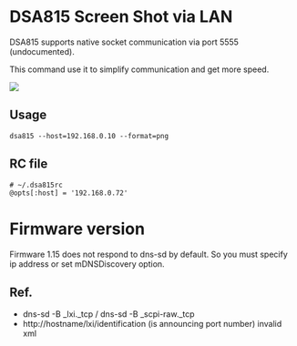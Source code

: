 DSA815 Screen Shot via LAN
==========================

DSA815 supports native socket communication via port 5555 (undocumented).

This command use it to simplify communication and get more speed.

<img src="https://lh3.googleusercontent.com/mMyt_RQ4DnDbjDd2bNQ4oPH2_UEMIgbf4AQAs1HqwDcGrqa4OTtW8IGAZsfRapN6XxT2Y5DMkL7x7Jh1GFKg9YJv-RXk7yA5xdzrtLzfDEtYg0rdlVlbLrd4HcqFNb_ZSfR9hKxD4HdfKjJJU41__F8rfk4DHkmXn8eCmnLqesYKEZUYOik4gyfb_ClUpskfWjmTbzr5W20cNsEgT1AYZLXKqnsY5ZaNtVCvuYzzHPp8YKa2Wq19CpIucezHiGcrR2GO4pHOHKVkU3AEawIEE2hIFMGDMxHDK2HEj0CraVjCQ2po4KplFBPkQ-7HSC--vtn-eQ2c5w2iqVs14-tvIpm6eh2_NE9lNLpxcRMMprGF2tihJpX4fmhmvBK3Ow9ntNTcrj4LMFxentCj06r5S5urgsu4yg9O2AromX7DczuLIMbh7pLilex8dzN2b6p5k8gw2yElDHOjOqjMeGOfI5bubf20F1vQ8D3FADAI1OmI29WiQu8B7sMULCom7KwNj47hSJUSKGxANDG_udxr-lr2Fc6WMHWAPHDaMK7H2yRSRdmUXLQPU-bhhP9KWkp0ZOBV7w=w800-h439-no"/>

## Usage

```
dsa815 --host=192.168.0.10 --format=png
```

## RC file

```
# ~/.dsa815rc
@opts[:host] = '192.168.0.72'
```

# Firmware version

Firmware 1.15 does not respond to dns-sd by default.
So you must specify ip address or set mDNSDiscovery option.

## Ref.

 * dns-sd -B _lxi._tcp / dns-sd -B _scpi-raw._tcp
 * http://hostname/lxi/identification (is announcing port number) invalid xml
